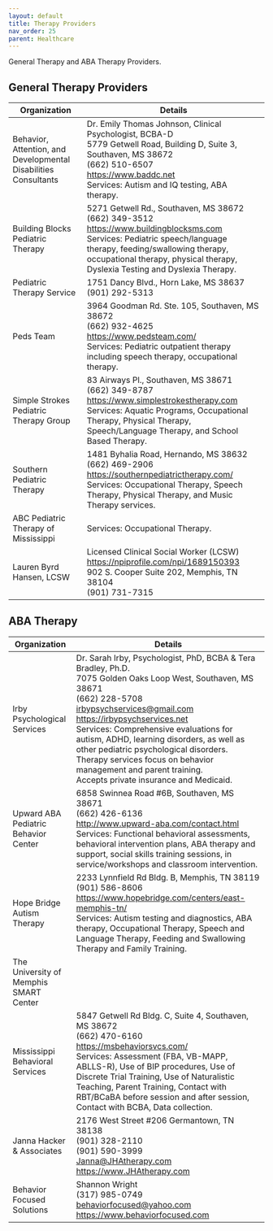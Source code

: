 ```yaml
---
layout: default
title: Therapy Providers
nav_order: 25
parent: Healthcare
---
```


General Therapy and ABA Therapy Providers.

## General Therapy Providers

| Organization | Details |
|---|---|
| Behavior, Attention, and Developmental Disabilities Consultants | Dr. Emily Thomas Johnson, Clinical Psychologist, BCBA-D<br>5779 Getwell Road, Building D, Suite 3, Southaven, MS 38672<br>(662) 510-6507<br><https://www.baddc.net><br>Services: Autism and IQ testing, ABA therapy. |
| Building Blocks Pediatric Therapy | 5271 Getwell Rd., Southaven, MS 38672<br>(662) 349-3512<br><https://www.buildingblocksms.com><br>Services: Pediatric speech/language therapy, feeding/swallowing therapy, occupational therapy, physical therapy, Dyslexia Testing and Dyslexia Therapy. |
| Pediatric Therapy Service | 1751 Dancy Blvd., Horn Lake, MS 38637<br>(901) 292-5313 |
| Peds Team | 3964 Goodman Rd. Ste. 105, Southaven, MS 38672<br>(662) 932-4625<br><https://www.pedsteam.com/><br>Services: Pediatric outpatient therapy including speech therapy, occupational therapy. |
| Simple Strokes Pediatric Therapy Group | 83 Airways Pl., Southaven, MS 38671<br>(662) 349-8787<br><https://www.simplestrokestherapy.com><br>Services: Aquatic Programs, Occupational Therapy, Physical Therapy, Speech/Language Therapy, and School Based Therapy. |
| Southern Pediatric Therapy | 1481 Byhalia Road, Hernando, MS 38632<br>(662) 469-2906<br><https://southernpediatrictherapy.com/><br>Services: Occupational Therapy, Speech Therapy, Physical Therapy, and Music Therapy services. |
| ABC Pediatric Therapy of Mississippi | Services: Occupational Therapy. |
| Lauren Byrd Hansen, LCSW | Licensed Clinical Social Worker (LCSW)<br><https://npiprofile.com/npi/1689150393><br>902 S. Cooper Suite 202, Memphis, TN 38104<br>(901) 731-7315 |

## ABA Therapy

| Organization | Details |
|---|---|
| Irby Psychological Services | Dr. Sarah Irby, Psychologist, PhD, BCBA & Tera Bradley, Ph.D.<br>7075 Golden Oaks Loop West, Southaven, MS 38671<br>(662) 228-5708<br><irbypsychservices@gmail.com><br><https://irbypsychservices.net><br>Services: Comprehensive evaluations for autism, ADHD, learning disorders, as well as other pediatric psychological disorders. Therapy services focus on behavior management and parent training.<br>Accepts private insurance and Medicaid. |
| Upward ABA Pediatric Behavior Center | 6858 Swinnea Road #6B, Southaven, MS 38671<br>(662) 426-6136<br><http://www.upward-aba.com/contact.html><br>Services: Functional behavioral assessments, behavioral intervention plans, ABA therapy and support, social skills training sessions, in service/workshops and classroom intervention. |
| Hope Bridge Autism Therapy | 2233 Lynnfield Rd Bldg. B, Memphis, TN 38119<br>(901) 586-8606<br><https://www.hopebridge.com/centers/east-memphis-tn/><br>Services: Autism testing and diagnostics, ABA therapy, Occupational Therapy, Speech and Language Therapy, Feeding and Swallowing Therapy and Family Training. |
| The University of Memphis SMART Center | |
| Mississippi Behavioral Services | 5847 Getwell Rd Bldg. C, Suite 4, Southaven, MS 38672<br>(662) 470-6160<br><https://msbehaviorsvcs.com/><br>Services: Assessment (FBA, VB-MAPP, ABLLS-R), Use of BIP procedures, Use of Discrete Trial Training, Use of Naturalistic Teaching, Parent Training, Contact with RBT/BCaBA before session and after session, Contact with BCBA, Data collection. |
| Janna Hacker & Associates | 2176 West Street #206 Germantown, TN 38138<br>(901) 328-2110<br>(901) 590-3999<br><Janna@JHAtherapy.com><br><https://www.JHAtherapy.com> |
| Behavior Focused Solutions | Shannon Wright<br>(317) 985-0749<br><behaviorfocused@yahoo.com><br><https://www.behaviorfocused.com> |
